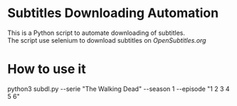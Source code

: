 # Subtitles Downloading Automation

This is a Python script to automate downloading of subtitles.  
The script use selenium to download subtitles on *OpenSubtitles.org*

# How to use it
python3 subdl.py --serie "The Walking Dead" --season 1 --episode "1 2 3 4 5 6"
